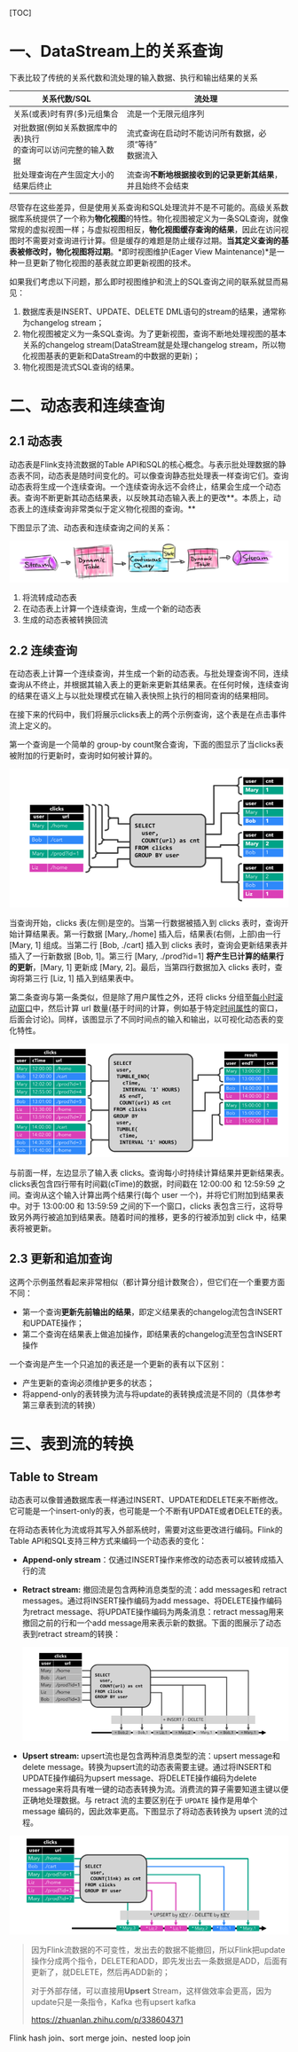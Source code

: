 [TOC]

# 一、DataStream上的关系查询

下表比较了传统的关系代数和流处理的输入数据、执行和输出结果的关系

| 关系代数/SQL                                                 | 流处理                                                       |
| ------------------------------------------------------------ | ------------------------------------------------------------ |
| 关系(或表)时有界(多)元组集合                                 | 流是一个无限元组序列                                         |
| 对批数据(例如关系数据库中的表)执行<br />的查询可以访问完整的输入数据 | 流式查询在启动时不能访问所有数据，必须“等待”<br />数据流入   |
| 批处理查询在产生固定大小的结果后终止                         | 流查询**不断地根据接收到的记录更新其结果**，并且始终不会结束 |

尽管存在这些差异，但是使用关系查询和SQL处理流并不是不可能的。高级关系数据库系统提供了一个称为**物化视图**的特性。物化视图被定义为一条SQL查询，就像常规的虚拟视图一样；与虚拟视图相反，**物化视图缓存查询的结果**，因此在访问视图时不需要对查询进行计算。但是缓存的难题是防止缓存过期。**当其定义查询的基表被修改时，物化视图将过期**。*即时视图维护(Eager View Maintenance)*是一种一旦更新了物化视图的基表就立即更新视图的技术。

如果我们考虑以下问题，那么即时视图维护和流上的SQL查询之间的联系就显而易见：

1. 数据库表是INSERT、UPDATE、DELETE DML语句的stream的结果，通常称为changelog stream；
2. 物化视图被定义为一条SQL查询。为了更新视图，查询不断地处理视图的基本关系的changelog stream(DataStream就是处理changelog stream，所以物化视图基表的更新和DataStream的中数据的更新)；
3. 物化视图是流式SQL查询的结果。

# 二、动态表和连续查询

## 2.1 动态表

动态表是Flink支持流数据的Table API和SQL的核心概念。与表示批处理数据的静态表不同，动态表是随时间变化的。可以像查询静态批处理表一样查询它们。查询动态表将生成一个连续查询。一个连续查询永远不会终止，结果会生成一个动态表。查询不断更新其动态结果表，以反映其动态输入表上的更改**。本质上，动态表上的连续查询非常类似于定义物化视图的查询。**

下图显示了流、动态表和连续查询之间的关系：

![image-20230813144211903](https://raw.githubusercontent.com/MingRongXi/my-study-picture/master/image-20230813144211903.png)

1. 将流转成动态表
2. 在动态表上计算一个连续查询，生成一个新的动态表
3. 生成的动态表被转换回流

## 2.2 连续查询

在动态表上计算一个连续查询，并生成一个新的动态表。与批处理查询不同，连续查询从不终止，并根据其输入表上的更新来更新其结果表。在任何时候，连续查询的结果在语义上与以批处理模式在输入表快照上执行的相同查询的结果相同。

在接下来的代码中，我们将展示clicks表上的两个示例查询，这个表是在点击事件流上定义的。

第一个查询是一个简单的 group-by count聚合查询，下面的图显示了当clicks表被附加的行更新时，查询时如何被计算的。

![image-20230813152149675](https://raw.githubusercontent.com/MingRongXi/my-study-picture/master/image-20230813152149675.png)

当查询开始，clicks 表(左侧)是空的。当第一行数据被插入到 clicks 表时，查询开始计算结果表。第一行数据 [Mary,./home] 插入后，结果表(右侧，上部)由一行 [Mary, 1] 组成。当第二行 [Bob, ./cart] 插入到 clicks 表时，查询会更新结果表并插入了一行新数据 [Bob, 1]。第三行 [Mary, ./prod?id=1] **将产生已计算的结果行的更新**，[Mary, 1] 更新成 [Mary, 2]。最后，当第四行数据加入 clicks 表时，查询将第三行 [Liz, 1] 插入到结果表中。

第二条查询与第一条类似，但是除了用户属性之外，还将 clicks 分组至[每小时滚动窗口](https://nightlies.apache.org/flink/flink-docs-master/zh/docs/dev/table/sql/overview/#group-windows)中，然后计算 url 数量(基于时间的计算，例如基于特定[时间属性](https://nightlies.apache.org/flink/flink-docs-master/zh/docs/dev/table/concepts/time_attributes/)的窗口，后面会讨论)。同样，该图显示了不同时间点的输入和输出，以可视化动态表的变化特性。

![image-20230813152421975](https://raw.githubusercontent.com/MingRongXi/my-study-picture/master/image-20230813152421975.png)

与前面一样，左边显示了输入表 clicks。查询每小时持续计算结果并更新结果表。clicks表包含四行带有时间戳(cTime)的数据，时间戳在 12:00:00 和 12:59:59 之间。查询从这个输入计算出两个结果行(每个 user 一个)，并将它们附加到结果表中。对于 13:00:00 和 13:59:59 之间的下一个窗口，clicks 表包含三行，这将导致另外两行被追加到结果表。随着时间的推移，更多的行被添加到 click 中，结果表将被更新。

## 2.3 更新和追加查询

这两个示例虽然看起来非常相似（都计算分组计数聚合），但它们在一个重要方面不同：

- 第一个查询**更新先前输出的结果**，即定义结果表的changelog流包含INSERT和UPDATE操作；
- 第二个查询在结果表上做追加操作，即结果表的changelog流至包含INSERT操作

一个查询是产生一个只追加的表还是一个更新的表有以下区别：

- 产生更新的查询必须维护更多的状态；
- 将append-only的表转换为流与将update的表转换成流是不同的（具体参考第三章表到流的转换）

# 三、表到流的转换

## Table to Stream

动态表可以像普通数据库表一样通过INSERT、UPDATE和DELETE来不断修改。它可能是一个insert-only的表，也可能是一个不断有UPDATE或者DELETE的表。

在将动态表转化为流或将其写入外部系统时，需要对这些更改进行编码。Flink的Table API和SQL支持三种方式来编码一个动态表的变化：

- **Append-only stream**：仅通过INSERT操作来修改的动态表可以被转成插入行的流

- **Retract stream:** 撤回流是包含两种消息类型的流：add messages和 retract messages。通过将INSERT操作编码为add message、将DELETE操作编码为retract message、将UPDATE操作编码为两条消息：retract messag用来撤回之前的行和一个add message用来表示新的数据。下面的图展示了动态表到retract stream的转换：

  ![image-20230813155146634](https://raw.githubusercontent.com/MingRongXi/my-study-picture/master/image-20230813155146634.png)

- **Upsert stream:** upsert流也是包含两种消息类型的流：upsert message和delete message。转换为upsert流的动态表需要主键。通过将INSERT和UPDATE操作编码为upsert message、将DELETE操作编码为delete message来将具有唯一键的动态表转换为流。消费流的算子需要知道主键以便正确地处理数据。与 retract 流的主要区别在于 `UPDATE` 操作是用单个 message 编码的，因此效率更高。下图显示了将动态表转换为 upsert 流的过程。

![image-20230813155817033](https://raw.githubusercontent.com/MingRongXi/my-study-picture/master/image-20230813155817033.png)

> 因为Flink流数据的不可变性，发出去的数据不能撤回，所以Flink把update操作分成两个指令，DELETE和ADD，即先发出去一条数据是ADD，后面有更新了，就DELETE，然后再ADD新的；
>
> 对于外部存储，可以直接用**Upsert** Stream，这样做效率会更高，因为update只是一条指令，Kafka 也有upsert kafka
>
> https://zhuanlan.zhihu.com/p/338604371

Flink hash join、sort merge join、nested loop join


